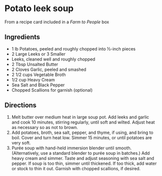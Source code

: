 # Potato leek soup

From a recipe card included in a _Farm to People_ box

## Ingredients

- 1 lb Potatoes, peeled and roughly chopped into ½-inch pieces
- 2 Large Leeks or 3 Smaller
- Leeks, cleaned well and roughly chopped
- 2 Tbsp Unsalted Butter
- 2 Cloves Garlic, peeled and smashed
- 2 1/2 cups Vegetable Broth
- 1/2 cup Heavy Cream
- Sea Salt and Black Pepper
- Chopped Scallions for garnish (optional)

## Directions

1. Melt butter over medium heat in large soup pot. Add leeks and garlic and cook 10 minutes, stirring regularly, until soft and wilted. Adjust heat as necessary so as not to brown.
2. Add potatoes, broth, sea salt, pepper, and thyme, if using, and bring to boil. Cover and turn heat low. Simmer 15 minutes, or until potatoes are very soft.
3. Purée soup with hand-held immersion blender until smooth. (Alternatively, use a standard blender to purée soup in batches.) Add heavy cream and simmer. Taste and adjust seasoning with sea salt and pepper. If soup is too thin, simmer until thickened. If too thick, add water or stock to thin it out. Garnish with chopped scallions, if desired.
